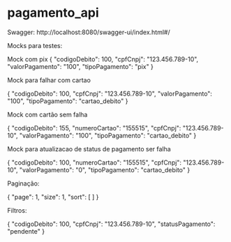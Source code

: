 # pagamento_api

Swagger: http://localhost:8080/swagger-ui/index.html#/


Mocks para testes:

Mock com pix
{
    "codigoDebito": 100,
    "cpfCnpj": "123.456.789-10",
    "valorPagamento": "100",
    "tipoPagamento": "pix"
}

Mock para falhar com cartao

{
    "codigoDebito": 100,
    "cpfCnpj": "123.456.789-10",
    "valorPagamento": "100",
    "tipoPagamento": "cartao_debito"
}

Mock com cartão sem falha

{
    "codigoDebito": 155,
    "numeroCartao": "155515",
    "cpfCnpj": "123.456.789-10",
    "valorPagamento": "100",
    "tipoPagamento": "cartao_debito"
}


Mock para atualizacao de status de pagamento ser falha

{
    "codigoDebito": 100,
    "numeroCartao": "155515",
    "cpfCnpj": "123.456.789-10",
    "valorPagamento": "0",
    "tipoPagamento": "cartao_debito"
}


Paginação:

{
  "page": 1,
  "size": 1,
  "sort": [
  ]
}


Filtros:

{
  "codigoDebito": 100,
  "cpfCnpj": "123.456.789-10",
  "statusPagamento": "pendente"
}


